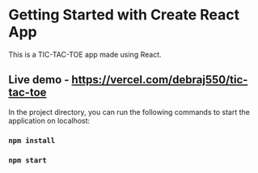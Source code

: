 # Getting Started with Create React App

This is a TIC-TAC-TOE app made using React.

## Live demo - https://vercel.com/debraj550/tic-tac-toe
In the project directory, you can run the following commands to start the application on localhost:
### `npm install`
### `npm start`


